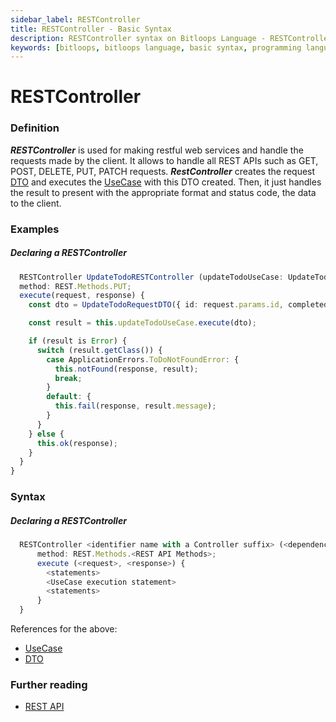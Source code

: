 ```yaml
---
sidebar_label: RESTController
title: RESTController - Basic Syntax 
description: RESTController syntax on Bitloops Language - RESTController is used to make restful web services and handle requests made by clients. More specifically, it can handle REST APIs such as GET, POST, DELETE, PUT and PATCH.   
keywords: [bitloops, bitloops language, basic syntax, programming language, variables, types, objects, data types, classes, interfaces, modules, functions, loops, services, restcontroller]
---
```


# RESTController

### Definition

**_RESTController_** is used for making restful web services and handle the requests made by the client. It allows to handle all REST APIs such as GET, POST, DELETE, PUT, PATCH requests.
**_RestController_** creates the request [DTO](./dto.md) and executes the [UseCase](./usecase.md) with this DTO created. Then, it just handles the result to present with the appropriate format and status code, the data to the client.

### Examples

##### Declaring a RESTController

```typescript
  RESTController UpdateTodoRESTController (updateTodoUseCase: UpdateTodoUseCase) {
  method: REST.Methods.PUT;
  execute(request, response) {
    const dto = UpdateTodoRequestDTO({ id: request.params.id, completed: request.body.completed, title: request.body.title  });

    const result = this.updateTodoUseCase.execute(dto);

    if (result is Error) {
      switch (result.getClass()) {
        case ApplicationErrors.ToDoNotFoundError: {
          this.notFound(response, result);
          break;
        }
        default: {
          this.fail(response, result.message);
        }
      }
    } else {
      this.ok(response);
    }
  }
}
```

### Syntax

##### Declaring a RESTController

```typescript
  RESTController <identifier name with a Controller suffix> (<dependencies>) {
      method: REST.Methods.<REST API Methods>;
      execute (<request>, <response>) {
        <statements>
        <UseCase execution statement>
        <statements>
      }
  }
```

References for the above:

- [UseCase](./usecase.md)
- [DTO](./dto.md)

### Further reading

- [REST API](https://www.redhat.com/en/topics/api/what-is-a-rest-api)
